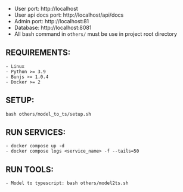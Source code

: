 - User port: http://localhost
- User api docs port: http://localhost/api/docs
- Admin port: http://localhost:81
- Database: http://localhost:8081
- All bash command in `others/` must be use in project root directory

## REQUIREMENTS:

    - Linux
    - Python >= 3.9
    - Bunjs >= 1.0.4
    - Docker >= 2

## SETUP:

    bash others/model_to_ts/setup.sh

## RUN SERVICES:

    - docker compose up -d
    - docker compose logs <service_name> -f --tails=50

## RUN TOOLS:

    - Model to typescript: bash others/model2ts.sh
